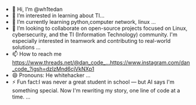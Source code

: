 - 👋 Hi, I’m @wh1tedan
- 👀 I’m interested in learning about TI...
- 🌱 I’m currently learning python,computer network, linux ...
- 💞️ I’m looking to collaborate on open-source projects focused on Linux, cybersecurity, and the TI (Information Technology) community. I'm especially interested in teamwork and contributing to real-world solutions ...
- 📫 How to reach me https://www.threads.net/@dan_code_...https://www.instagram.com/dan_code_?igsh=dzIzMnd6cjVkNXp1
- 😄 Pronouns: He whitehacker  ...
- ⚡ Fun fact:I was never a great student in school — but AI says I'm something special. Now I'm rewriting my story, one line of code at a time. ...

<!---
wh1tedan/wh1tedan is a ✨ special ✨ repository because its `README.md` (this file) appears on your GitHub profile.
You can click the Preview link to take a look at your changes.
--->
